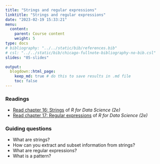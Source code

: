 ```yaml
---
title: "Strings and regular expressions"
linktitle: "Strings and regular expressions"
date: "2023-02-19 15:33:21"
menu:
  content:
    parent: Course content
    weight: 5
type: docs
# bibliography: "../../static/bib/references.bib"
# csl: "../../static/bib/chicago-fullnote-bibliography-no-bib.csl"
slides: "05-slides"

output:
  blogdown::html_page:
    keep_md: true # do this to save results in .md file
    toc: false
---
```


### Readings

- <i class="fas fa-book"></i> [Read chapter 16: Strings](https://r4ds.hadley.nz/strings.html) of *R for Data Science (2e)*
- <i class="fas fa-book"></i> [Read chapter 17: Regular expressions](https://r4ds.hadley.nz/regexps.html) of *R for Data Science (2e)*


### Guiding questions

- What are strings?
- How can you extract and subset information from strings?
- What are regular expressions?
- What is a pattern?

